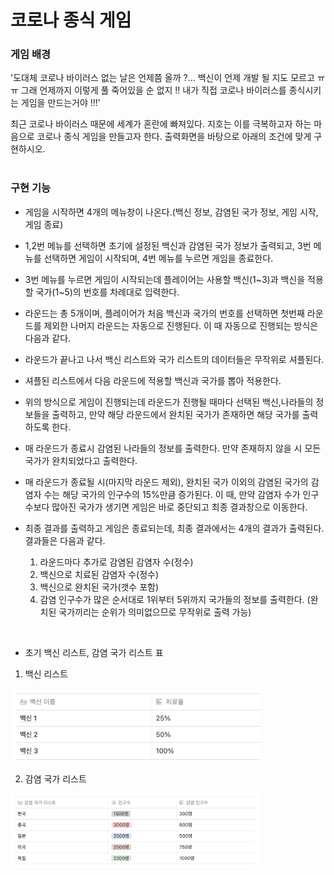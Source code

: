 # 코로나 종식 게임

### 게임 배경

'도대체 코로나 바이러스 없는 날은 언제쯤 올까 ?... 백신이 언제 개발 될 지도 모르고 ㅠㅠ 그래 언제까지 이렇게 풀 죽어있을 순 없지 !! 내가 직접 코로나 바이러스를 종식시키는 게임을 만드는거야 !!!'

최근 코로나 바이러스 때문에 세계가 혼란에 빠져있다. 지호는 이를 극복하고자 하는 마음으로 코로나 종식 게임을 만들고자 한다. 출력화면을 바탕으로 아래의 조건에 맞게 구현하시오.
</br>
</br>


### 구현 기능
- 게임을 시작하면 4개의 메뉴창이 나온다.(백신 정보, 감염된 국가 정보, 게임 시작, 게임 종료)
- 1,2번 메뉴를 선택하면 초기에 설정된 백신과 감염된 국가 정보가 출력되고, 3번 메뉴를 선택하면 게임이 시작되며, 4번 메뉴를 누르면 게임을 종료한다.
- 3번 메뉴를 누르면 게임이 시작되는데 플레이어는 사용할 백신(1~3)과 백신을 적용할 국가(1~5)의 번호를 차례대로 입력한다.
- 라운드는 총 5개이며, 플레이어가 처음 백신과 국가의 번호를 선택하면 첫번째 라운드를 제외한 나머지 라운드는 자동으로 진행된다. 이 때 자동으로 진행되는 방식은 다음과 같다.
- 라운드가 끝나고 나서 백신 리스트와 국가 리스트의 데이터들은 무작위로 셔플된다.
- 셔플된 리스트에서 다음 라운드에 적용할 백신과 국가를 뽑아 적용한다.
- 위의 방식으로 게임이 진행되는데 라운드가 진행될 때마다 선택된 백신,나라들의 정보들을 출력하고, 만약 해당 라운드에서 완치된 국가가 존재하면 해당 국가를 출력하도록 한다.
- 매 라운드가 종료시 감염된 나라들의 정보를 출력한다. 만약 존재하지 않을 시 모든 국가가 완치되었다고 출력한다.
- 매 라운드가 종료될 시(마지막 라운드 제외), 완치된 국가 이외의 감염된 국가의 감염자 수는 해당 국가의 인구수의 15%만큼 증가된다. 이 때, 만약 감염자 수가 인구 수보다 많아진 국가가 생기면 게임은 바로 중단되고 최종 결과창으로 이동한다.
- 최종 결과를 출력하고 게임은 종료되는데, 최종 결과에서는 4개의 결과가 출력된다. 결과들은 다음과 같다.

    1. 라운드마다 추가로 감염된 감염자 수(정수)
    2. 백신으로 치료된 감염자 수(정수)
    3. 백신으로 완치된 국가(갯수 포함)
    4. 감염 인구수가 많은 순서대로 1위부터 5위까지 국가들의 정보를 출력한다. (완치된 국가끼리는 순위가 의미없으므로 무작위로 출력 가능)

</br>

 - 초기 백신 리스트, 감염 국가 리스트 표
 1. 백신 리스트
<img src = "./vac_list.png" width="400px">

2. 감염 국가 리스트
<img src = "./country_list.png" width="400px">